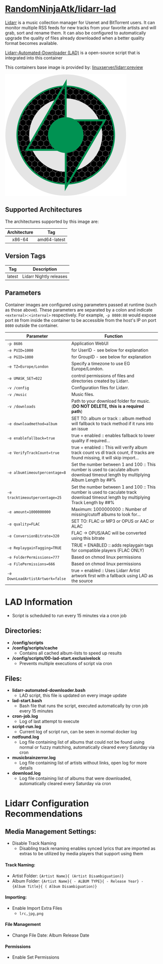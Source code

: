 
# [RandomNinjaAtk/lidarr-lad](https://github.com/RandomNinjaAtk/docker-lidarr-lad)

[Lidarr](https://github.com/lidarr/Lidarr) is a music collection manager for Usenet and BitTorrent users. It can monitor multiple RSS feeds for new tracks from your favorite artists and will grab, sort and rename them. It can also be configured to automatically upgrade the quality of files already downloaded when a better quality format becomes available.


[Lidarr-Automated-Downloader (LAD)](https://github.com/RandomNinjaAtk/lidarr-automated-downloader) is a open-source script that is integrated into this container

This containers base image is provided by: [linuxserver/lidarr:preview](https://github.com/linuxserver/docker-lidarr)

[![lidarr](https://github.com/lidarr/Lidarr/blob/develop/Logo/400.png)](https://github.com/lidarr/Lidarr)


## Supported Architectures

The architectures supported by this image are:

| Architecture | Tag |
| :----: | --- |
| x86-64 | amd64-latest |

## Version Tags

| Tag | Description |
| :----: | --- |
| latest | Lidarr Nightly releases |


## Parameters

Container images are configured using parameters passed at runtime (such as those above). These parameters are separated by a colon and indicate `<external>:<internal>` respectively. For example, `-p 8080:80` would expose port `80` from inside the container to be accessible from the host's IP on port `8080` outside the container.

| Parameter | Function |
| --- | --- |
| `-p 8686` | Application WebUI |
| `-e PUID=1000` | for UserID - see below for explanation |
| `-e PGID=1000` | for GroupID - see below for explanation |
| `-e TZ=Europe/London` | Specify a timezone to use EG Europe/London. |
| `-e UMASK_SET=022` | control permissions of files and directories created by Lidarr. |
| `-v /config` | Configuration files for Lidarr. |
| `-v /music` | Music files. |
| `-v /downloads` | Path to your download folder for music. (<strong>DO NOT DELETE, this is a required path</strong>)|
| `-e downloadmethod=album` | SET TO: album or track :: album method will fallback to track method if it runs into an issue |
| `-e enablefallback=true` | true = enabled :: enables fallback to lower quality if required... |
| `-e VerifyTrackCount=true` | true = enabled :: This will verify album track count vs dl track count, if tracks are found missing, it will skip import... |
| `-e albumtimeoutpercentage=8` | Set the number between 1 and 100 :: This number is used to caculate album download timeout length by multiplying Album Length by ##% |
| `-e tracktimeoutpercentage=25` | Set the number between 1 and 100 :: This number is used to caculate  track download timeout length by multiplying Track Length by ##% |
| `-e amount=1000000000` | Maximum: 1000000000 :: Number of missing/cutoff albums to look for... |
| `-e quality=FLAC` | SET TO: FLAC or MP3 or OPUS or AAC or ALAC |
| `-e ConversionBitrate=320` | FLAC -> OPUS/AAC will be converted using this bitrate |
| `-e ReplaygainTagging=TRUE` | TRUE = ENABLED :: adds replaygain tags for compatible players (FLAC ONLY) |
| `-e FolderPermissions=777` | Based on chmod linux permissions |
| `-e FilePermissions=666` | Based on chmod linux permissions |
| `-e DownLoadArtistArtwork=false` | true = enabled :: Uses Lidarr Artist artwork first with a fallback using LAD as the source |


# LAD Information
* Script is scheduled to run every 15 minutes via a cron job

## Directories:
* <strong>/config/scripts</strong>
* <strong>/config/scripts/cache</strong>
  * Contains all cached album-lists to speed up results
* <strong>/config/scripts/00-lad-start.exclusivelock</strong>
  * Prevents multiple executions of script via cron

## Files:
* <strong>lidarr-automated-downloader.bash</strong>
  * LAD script, this file is updated on every image update
* <strong>lad-start.bash</strong>
  * Bash file that runs the script, executed automatically by cron job every 15 minutes
* <strong>cron-job.log</strong>
  * Log of last attempt to execute
* <strong>script-run.log</strong>
  * Current log of script run, can be seen in normal docker log
* <strong>notfound.log</strong>
  * Log file containing list of albums that could not be found using normal or fuzzy matching, automatically cleared every Saturday via cron
* <strong>musicbrainzerror.log</strong>
  * Log file containing list of artists without links, open log for more details
* <strong>download.log</strong>
  * Log file containing list of albums that were downloaded, automatically cleared every Saturday via cron
 
# Lidarr Configuration Recommendations

## Media Management Settings:
* Disable Track Naming
  * Disabling track renaming enables synced lyrics that are imported as extras to be utilized by media players that support using them


#### Track Naming:

* Artist Folder: `{Artist Name}{ (Artist Disambiguation)}`
* Album Folder: `{Artist Name}{ - ALBUM TYPE}{ - Release Year} - {Album Title}{ ( Album Disambiguation)}`

#### Importing:
* Enable Import Extra Files
  * `lrc,jpg,png`

#### File Management
* Change File Date: Album Release Date
 
#### Permissions
* Enable Set Permissions
